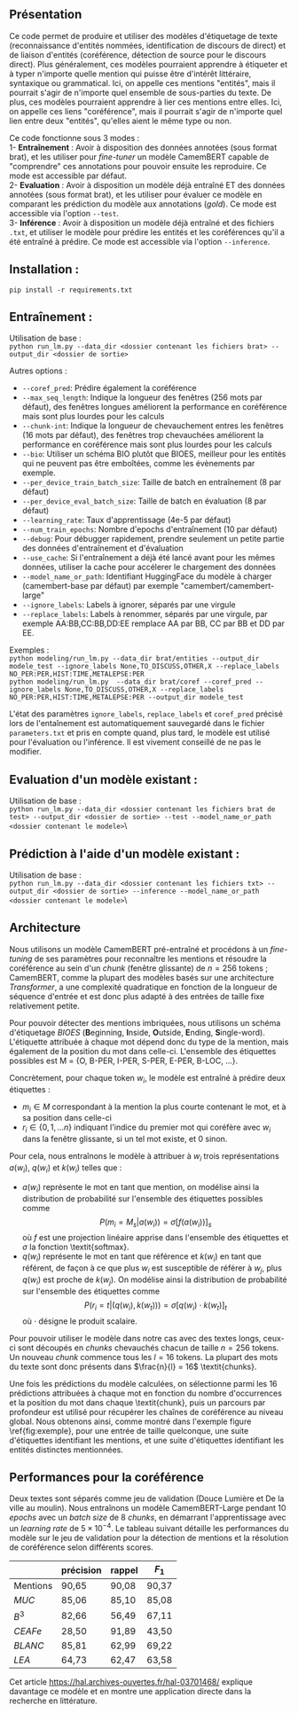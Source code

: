 ## Présentation
Ce code permet de produire et utiliser des modèles d'étiquetage de texte (reconnaissance d'entités nommées, identification de discours de direct) et de liaison d'entités (coréférence, détection de source pour le discours direct). Plus généralement, ces modèles pourraient apprendre à étiqueter et à typer n'importe quelle mention qui puisse être d'intérêt littéraire, syntaxique ou grammatical. Ici, on appelle ces mentions "entités", mais il pourrait s'agir de n'importe quel ensemble de sous-parties du texte. De plus, ces modèles pourraient apprendre à lier ces mentions entre elles. Ici, on appelle ces liens "coréférence", mais il pourrait s'agir de n'importe quel lien entre deux "entités", qu'elles aient le même type ou non.

Ce code fonctionne sous 3 modes :\
1- **Entraînement** : Avoir à disposition des données annotées (sous format brat), et les utiliser pour *fine-tuner* un modèle CamemBERT capable de "comprendre" ces annotations pour pouvoir ensuite les reproduire. Ce mode est accessible par défaut.\
2- **Evaluation** : Avoir à disposition un modèle déjà entraîné ET des données annotées (sous format brat), et les utiliser pour évaluer ce modèle en comparant les prédiction du modèle aux annotations (*gold*). Ce mode est accessible via l'option ```--test```.\
3- **Inférence** : Avoir à disposition un modèle déjà entraîné et des fichiers ```.txt```, et utiliser le modèle pour prédire les entités et les coréférences qu'il a été entraîné à prédire. Ce mode est accessible via l'option ```--inference```.

## Installation :
```pip install -r requirements.txt```

## Entraînement :
Utilisation de base :\
```python run_lm.py --data_dir <dossier contenant les fichiers brat> --output_dir <dossier de sortie>```

Autres options :
- ```--coref_pred```: Prédire également la coréférence
- ```--max_seq_length```: Indique la longueur des fenêtres (256 mots par défaut), des fenêtres longues améliorent la performance en coréférence mais sont plus lourdes pour les calculs
- ```--chunk-int```: Indique la longueur de chevauchement entres les fenêtres (16 mots par défaut), des fenêtres trop chevauchées améliorent la performance en coréférence mais sont plus lourdes pour les calculs
- ```--bio```: Utiliser un schéma BIO plutôt que BIOES, meilleur pour les entités qui ne peuvent pas être emboîtées, comme les évènements par exemple.
- ```--per_device_train_batch_size```: Taille de batch en entraînement (8 par défaut)
- ```--per_device_eval_batch_size```: Taille de batch en évaluation (8 par défaut)
- ```--learning_rate```: Taux d'apprentissage (4e-5 par défaut)
- ```--num_train_epochs```: Nombre d'epochs d'entraînement (10 par défaut)
- ```--debug```: Pour débugger rapidement, prendre seulement un petite partie des données d'entraînement et d'évaluation
- ```--use_cache```: Si l'entraînement a déjà été lancé avant pour les mêmes données, utiliser la cache pour accélerer le chargement des données
- ```--model_name_or_path```: Identifiant HuggingFace du modèle à charger (camembert-base par défaut) par exemple "camembert/camembert-large"
- ```--ignore_labels```: Labels à ignorer, séparés par une virgule
- ```--replace_labels```: Labels à renommer, séparés par une virgule, par exemple AA:BB,CC:BB,DD:EE remplace AA par BB, CC par BB et DD par EE.

Exemples :\
```python modeling/run_lm.py --data_dir brat/entities --output_dir modele_test --ignore_labels None,TO_DISCUSS,OTHER,X --replace_labels NO_PER:PER,HIST:TIME,METALEPSE:PER```\
```python modeling/run_lm.py  --data_dir brat/coref --coref_pred --ignore_labels None,TO_DISCUSS,OTHER,X --replace_labels NO_PER:PER,HIST:TIME,METALEPSE:PER --output_dir modele_test```

L'état des paramètres ```ignore_labels```, ```replace_labels``` et ```coref_pred``` précisé lors de l'entaînement est automatiquement sauvegardé dans le fichier ```parameters.txt``` et pris en compte quand, plus tard, le modèle est utilisé pour l'évaluation ou l'inférence. Il est vivement conseillé de ne pas le modifier.

## Evaluation d'un modèle existant :
Utilisation de base :\
```python run_lm.py --data_dir <dossier contenant les fichiers brat de test> --output_dir <dossier de sortie> --test --model_name_or_path <dossier contenant le modele>```\


## Prédiction à l'aide d'un modèle existant :
Utilisation de base :\
```python run_lm.py --data_dir <dossier contenant les fichiers txt> --output_dir <dossier de sortie> --inference --model_name_or_path <dossier contenant le modele>```\

## Architecture
Nous utilisons un modèle CamemBERT pré-entraîné et procédons à un *fine-tuning* de ses paramètres pour reconnaître les mentions et résoudre la coréférence au sein d'un *chunk* (fenêtre glissante) de $n=256$ tokens ; CamemBERT, comme la plupart des modèles basés sur une architecture *Transformer*, a une complexité quadratique en fonction de la longueur de séquence d'entrée et est donc plus adapté à des entrées de taille fixe relativement petite.

Pour pouvoir détecter des mentions imbriquées, nous utilisons un schéma d'étiquetage *BIOES* (**B**eginning, **I**nside, **O**utside, **E**nding, **S**ingle-word). L'étiquette attribuée à chaque mot dépend donc du type de la mention, mais également de la position du mot dans celle-ci. L'ensemble des étiquettes possibles est M =  \{O, B-PER, I-PER, S-PER, E-PER, B-LOC, ...\}.

Concrètement, pour chaque token $w_i$, le modèle est entraîné à prédire deux étiquettes :
- $m_i \in M$ correspondant à la mention la plus courte contenant le mot, et à sa position dans celle-ci
- $r_i \in \{0, 1, ... n\}$ indiquant l'indice du premier mot qui coréfère avec $w_i$ dans la fenêtre glissante, si un tel mot existe, et $0$ sinon.

Pour cela, nous entraînons le modèle à attribuer à $w_i$ trois représentations $a(w_i)$, $q(w_i)$ et $k(w_i)$ telles que :
- $a(w_i)$ représente le mot en tant que mention, on modélise ainsi la distribution de probabilité sur l'ensemble des étiquettes possibles comme $$P\big(m_i=M_s | a(w_i)\big) = \sigma\left[f(a(w_i))\right]_s$$ où $f$ est une projection linéaire apprise dans l'ensemble des étiquettes et $\sigma$ la fonction \textit{softmax}.
- $q(w_i)$ représente le mot en tant que référence et $k(w_i)$ en tant que référent, de façon à ce que plus $w_i$ est susceptible de référer à $w_j$, plus $q(w_i)$ est proche de $k(w_j)$. On modélise ainsi la distribution de probabilité sur l'ensemble des étiquettes comme
    $$P\big(r_i=t | \left(q(w_i),k(w_t)\right)\big) = \sigma\left[q(w_i) \cdot k(w_t)\right]_t$$ où $\cdot$ désigne le produit scalaire.

Pour pouvoir utiliser le modèle dans notre cas avec des textes longs, ceux-ci sont découpés en $chunks$ chevauchés chacun de taille $n=256$ tokens. Un nouveau $chunk$ commence tous les $l=16$ tokens. La plupart des mots du texte sont donc présents dans $\frac{n}{l} = 16$ \textit{chunks}.

Une fois les prédictions du modèle calculées, on sélectionne parmi les $16$ prédictions attribuées à chaque mot en fonction du nombre d'occurrences et la position du mot dans chaque \textit{chunk}, puis un parcours par profondeur est utilisé pour récupérer les chaînes de coréférence au niveau global. Nous obtenons ainsi, comme montré dans l'exemple figure \ref{fig:exemple}, pour une entrée de taille quelconque, une suite d'étiquettes identifiant les mentions, et une suite d'étiquettes identifiant les entités distinctes mentionnées.

## Performances pour la coréférence
Deux textes sont séparés comme jeu de validation (Douce Lumière et De la ville au moulin). Nous entraînons un modèle CamemBERT-Large pendant $10$ *epochs* avec un *batch size* de 8 *chunks*, en démarrant l'apprentissage avec un *learning rate* de $5\times 10^{-4}$. Le tableau suivant détaille les performances du modèle sur le jeu de validation pour la détection de mentions et la résolution de coréférence selon différents scores.


|          | précision | rappel | $F_1$ |
|----------|-----------|--------|-------|
| Mentions |    90,65  |  90,08 |  90,37|
| $MUC$    |    85,06  |  85,10 |  85,08|
| $B^3$    |    82,66  |  56,49 |  67,11|
| $CEAFe$  |    28,50  |  91,89 |  43,50|
| $BLANC$  |    85,81  |  62,99 |  69,22|
| $LEA$    |    64,73  |  62,47 |  63,58|

Cet article https://hal.archives-ouvertes.fr/hal-03701468/ explique davantage ce modèle et en montre une application directe dans la recherche en littérature.
